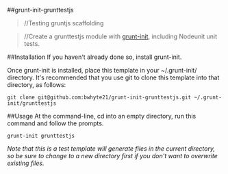 ##grunt-init-grunttestjs

>//Testing gruntjs scaffolding

>//Create a grunttestjs module with [grunt-init][], including Nodeunit unit tests.
  
[grunt-init]: http://gruntjs.com/project-scaffolding

##Installation
If you haven't already done so, install grunt-init.

Once grunt-init is installed, place this template in your ~/.grunt-init/ directory. It's recommended that you use git to clone this template into that directory, as follows:

```
git clone git@github.com:bwhyte21/grunt-init-grunttestjs.git ~/.grunt-init/grunttestjs
```

##Usage
At the command-line, cd into an empty directory, run this command and follow the prompts.

```
grunt-init grunttestjs
```

_Note that this is a test template will generate files in the current directory, so be sure to change to a new directory first if you don't want to overwrite existing files._
